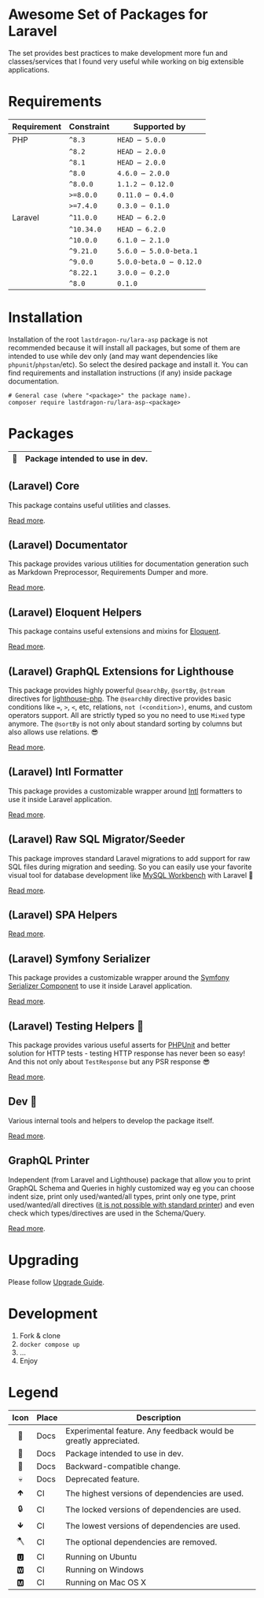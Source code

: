 # Awesome Set of Packages for Laravel

The set provides best practices to make development more fun and classes/services that I found very useful while working on big extensible applications.

[include:exec]: <./dev/artisan lara-asp-documentator:requirements>
[//]: # (start: cf085248b2284f354e6966f146d7c1c32821f3031a0316e73df3a80e038e704f)
[//]: # (warning: Generated automatically. Do not edit.)

# Requirements

| Requirement  | Constraint          | Supported by |
|--------------|---------------------|------------------|
|  PHP  | `^8.3` |   `HEAD ⋯ 5.0.0`   |
|  | `^8.2` |   `HEAD ⋯ 2.0.0`   |
|  | `^8.1` |   `HEAD ⋯ 2.0.0`   |
|  | `^8.0` |   `4.6.0 ⋯ 2.0.0`   |
|  | `^8.0.0` |   `1.1.2 ⋯ 0.12.0`   |
|  | `>=8.0.0` |   `0.11.0 ⋯ 0.4.0`   |
|  | `>=7.4.0` |   `0.3.0 ⋯ 0.1.0`   |
|  Laravel  | `^11.0.0` |   `HEAD ⋯ 6.2.0`   |
|  | `^10.34.0` |   `HEAD ⋯ 6.2.0`   |
|  | `^10.0.0` |   `6.1.0 ⋯ 2.1.0`   |
|  | `^9.21.0` |   `5.6.0 ⋯ 5.0.0-beta.1`   |
|  | `^9.0.0` |   `5.0.0-beta.0 ⋯ 0.12.0`   |
|  | `^8.22.1` |   `3.0.0 ⋯ 0.2.0`   |
|  | `^8.0` |  `0.1.0`   |

[//]: # (end: cf085248b2284f354e6966f146d7c1c32821f3031a0316e73df3a80e038e704f)

# Installation

Installation of the root `lastdragon-ru/lara-asp` package is not recommended because it will install all packages, but some of them are intended to use while dev only (and may want dependencies like `phpunit`/`phpstan`/etc). So select the desired package and install it. You can find requirements and installation instructions (if any) inside package documentation.

```shell
# General case (where "<package>" the package name).
composer require lastdragon-ru/lara-asp-<package>
```

# Packages

| 🐝 | Package intended to use in dev. |
|:--:|---------------------------------|

[include:package-list]: ./packages
[//]: # (start: 2d5a58effc8f1949a8d20851019e2cefc9eeb2ea45725bf2b8147fee917f0b0c)
[//]: # (warning: Generated automatically. Do not edit.)

## (Laravel) Core

This package contains useful utilities and classes.

[Read more](<packages/core/README.md>).

## (Laravel) Documentator

This package provides various utilities for documentation generation such as Markdown Preprocessor, Requirements Dumper and more.

[Read more](<packages/documentator/README.md>).

## (Laravel) Eloquent Helpers

This package contains useful extensions and mixins for [Eloquent](https://laravel.com/docs/eloquent).

[Read more](<packages/eloquent/README.md>).

## (Laravel) GraphQL Extensions for Lighthouse

This package provides highly powerful `@searchBy`, `@sortBy`, `@stream` directives for [lighthouse-php](https://lighthouse-php.com/). The `@searchBy` directive provides basic conditions like `=`, `>`, `<`, etc, relations, `not (<condition>)`, enums, and custom operators support. All are strictly typed so you no need to use `Mixed` type anymore. The `@sortBy` is not only about standard sorting by columns but also allows use relations. 😎

[Read more](<packages/graphql/README.md>).

## (Laravel) Intl Formatter

This package provides a customizable wrapper around [Intl](https://www.php.net/manual/en/book.intl) formatters to use it inside Laravel application.

[Read more](<packages/formatter/README.md>).

## (Laravel) Raw SQL Migrator/Seeder

This package improves standard Laravel migrations to add support for raw SQL files during migration and seeding. So you can easily use your favorite visual tool for database development like [MySQL Workbench](https://www.mysql.com/products/workbench/) with Laravel 🥳

[Read more](<packages/migrator/README.md>).

## (Laravel) SPA Helpers

[Read more](<packages/spa/README.md>).

## (Laravel) Symfony Serializer

This package provides a customizable wrapper around the [Symfony Serializer Component](https://symfony.com/doc/current/components/serializer.html) to use it inside Laravel application.

[Read more](<packages/serializer/README.md>).

## (Laravel) Testing Helpers 🐝

This package provides various useful asserts for [PHPUnit](https://phpunit.de/) and better solution for HTTP tests - testing HTTP response has never been so easy! And this not only about `TestResponse` but any PSR response 😎

[Read more](<packages/testing/README.md>).

## Dev 🐝

Various internal tools and helpers to develop the package itself.

[Read more](<packages/dev/README.md>).

## GraphQL Printer

Independent (from Laravel and Lighthouse) package that allow you to print GraphQL Schema and Queries in highly customized way eg you can choose indent size, print only used/wanted/all types, print only one type, print used/wanted/all directives ([it is not possible with standard printer](https://github.com/webonyx/graphql-php/issues/552)) and even check which types/directives are used in the Schema/Query.

[Read more](<packages/graphql-printer/README.md>).

[//]: # (end: 2d5a58effc8f1949a8d20851019e2cefc9eeb2ea45725bf2b8147fee917f0b0c)

[include:file]: ./docs/Shared/Upgrading.md
[//]: # (start: cbfccea895cb6cddbed8d1e403e510b43171341972c83ab9373a1bc25f6c2e65)
[//]: # (warning: Generated automatically. Do not edit.)

# Upgrading

Please follow [Upgrade Guide](UPGRADE.md).

[//]: # (end: cbfccea895cb6cddbed8d1e403e510b43171341972c83ab9373a1bc25f6c2e65)

# Development

1. Fork & clone
2. `docker compose up`
3. ...
4. Enjoy

[include:file]: ./docs/Legend.md
[//]: # (start: 9a1322b3ab69b4443131311847c0af0cf6f86c6024c1436b67733d42ba3e2e4a)
[//]: # (warning: Generated automatically. Do not edit.)

# Legend

| Icon | Place | Description                                                      |
|:----:|:------|------------------------------------------------------------------|
|  🧪  | Docs  | Experimental feature. Any feedback would be greatly appreciated. |
|  🐝  | Docs  | Package intended to use in dev.                                  |
|  🤝  | Docs  | Backward-compatible change.                                      |
|  💀  | Docs  | Deprecated feature.                                              |
|  🡹  | CI    | The highest versions of dependencies are used.                   |
|  🔒  | CI    | The locked versions of dependencies are used.                    |
|  🡻  | CI    | The lowest versions of dependencies are used.                    |
|  🪓  | CI    | The optional dependencies are removed.                           |
|  🆄  | CI    | Running on Ubuntu                                                |
|  🆆  | CI    | Running on Windows                                               |
|  🅼  | CI    | Running on Mac OS X                                              |

[//]: # (end: 9a1322b3ab69b4443131311847c0af0cf6f86c6024c1436b67733d42ba3e2e4a)
